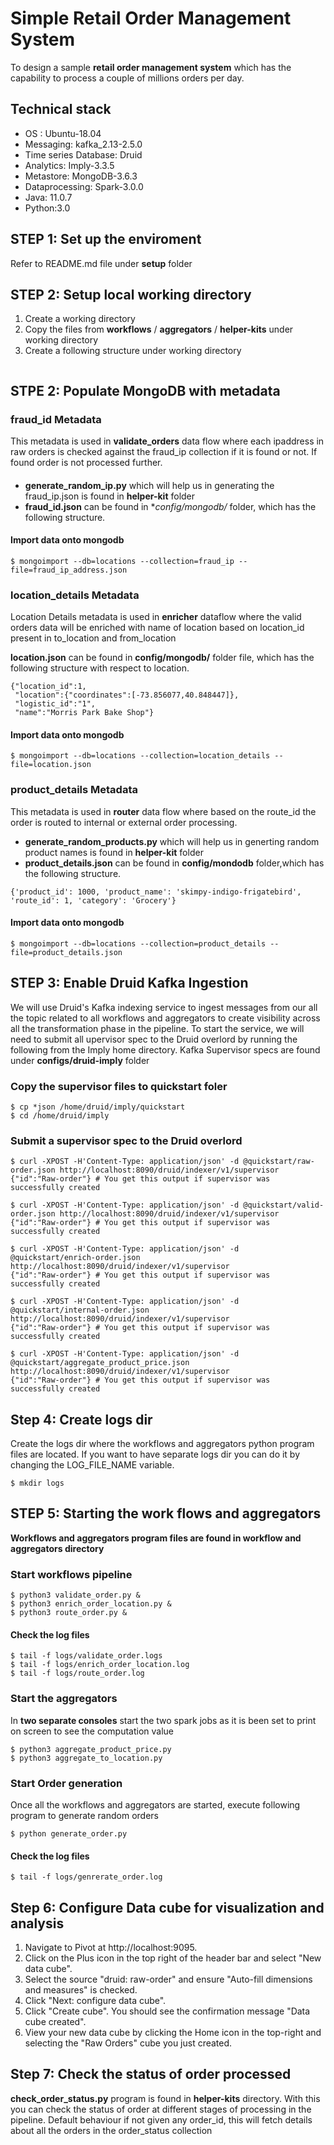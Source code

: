 # Simple Retail Order Management System
To design a sample **retail order management system** which has the capability to process a couple of millions orders per day.

## Technical stack 
* OS : Ubuntu-18.04
* Messaging: kafka_2.13-2.5.0
* Time series Database: Druid
* Analytics: Imply-3.3.5
* Metastore: MongoDB-3.6.3
* Dataprocessing: Spark-3.0.0
* Java: 11.0.7
* Python:3.0

## STEP 1: Set up the enviroment 
Refer to README.md file under **setup** folder

## STEP 2: Setup local working directory
1. Create a working directory
2. Copy the files from **workflows** / **aggregators** / **helper-kits** under working directory
3. Create a following structure under working directory

```

```
## STPE 2: Populate MongoDB with metadata
### fraud_id Metadata
This metadata is used in **validate_orders** data flow where each ipaddress in raw orders is checked against the fraud_ip collection if it is found or not. If found order is not processed further.

####
* **generate_random_ip.py** which will help us in generating the fraud_ip.json is found in **helper-kit** folder
* **fraud_id.json** can be found in **config/mongodb/* folder, which has the following structure.
#### Import data onto mongodb
```
$ mongoimport --db=locations --collection=fraud_ip --file=fraud_ip_address.json
```

### location_details Metadata
Location Details metadata is used in **enricher** dataflow where the valid orders data will be enriched with name of location based on location_id present in to_location and from_location

**location.json** can be found in **config/mongodb/** folder file, which has the following structure with respect to location.
```
{"location_id":1,
 "location":{"coordinates":[-73.856077,40.848447]},
 "logistic_id":"1",
 "name":"Morris Park Bake Shop"}
```
#### Import data onto mongodb
```
$ mongoimport --db=locations --collection=location_details --file=location.json
```

### product_details Metadata
This metadata is used in **router** data flow where based on the route_id the order is routed to internal or external order processing.
* **generate_random_products.py** which will help us in generting random product names is found in **helper-kit** folder
* **product_details.json** can be found in **config/mondodb** folder,which has the following structure.

```
{'product_id': 1000, 'product_name': 'skimpy-indigo-frigatebird', 'route_id': 1, 'category': 'Grocery'}
```
#### Import data onto mongodb
```
$ mongoimport --db=locations --collection=product_details --file=product_details.json
```
## STEP 3: Enable Druid Kafka Ingestion
We will use Druid's Kafka indexing service to ingest messages from our all the topic related to all workflows and aggregators to create visibility across all the transformation phase in the pipeline. To start the service, we will need to submit all upervisor spec to the Druid overlord by running the following from the Imply home directory. Kafka Supervisor specs are found under **configs/druid-imply** folder

### Copy the supervisor files to quickstart foler
```
$ cp *json /home/druid/imply/quickstart
$ cd /home/druid/imply
```
### Submit a supervisor spec to the Druid overlord
```
$ curl -XPOST -H'Content-Type: application/json' -d @quickstart/raw-order.json http://localhost:8090/druid/indexer/v1/supervisor
{"id":"Raw-order"} # You get this output if supervisor was successfully created

$ curl -XPOST -H'Content-Type: application/json' -d @quickstart/valid-order.json http://localhost:8090/druid/indexer/v1/supervisor
{"id":"Raw-order"} # You get this output if supervisor was successfully created

$ curl -XPOST -H'Content-Type: application/json' -d @quickstart/enrich-order.json http://localhost:8090/druid/indexer/v1/supervisor
{"id":"Raw-order"} # You get this output if supervisor was successfully created

$ curl -XPOST -H'Content-Type: application/json' -d @quickstart/internal-order.json http://localhost:8090/druid/indexer/v1/supervisor
{"id":"Raw-order"} # You get this output if supervisor was successfully created

$ curl -XPOST -H'Content-Type: application/json' -d @quickstart/aggregate_product_price.json http://localhost:8090/druid/indexer/v1/supervisor
{"id":"Raw-order"} # You get this output if supervisor was successfully created

```
## Step 4: Create logs dir
Create the logs dir where the workflows and aggregators python program files are located. If you want to have separate logs dir you can do it
by changing the LOG_FILE_NAME variable.
```
$ mkdir logs
```

## STEP 5: Starting the work flows  and aggregators
**Workflows and aggregators program files are found in workflow and aggregators directory**

### Start workflows pipeline
```
$ python3 validate_order.py &
$ python3 enrich_order_location.py &
$ python3 route_order.py &
```
#### Check the log files
```
$ tail -f logs/validate_order.logs
$ tail -f logs/enrich_order_location.log
$ tail -f logs/route_order.log

```
### Start the aggregators
In **two separate consoles** start the two spark jobs as it is been set to print on screen to see the computation value
```
$ python3 aggregate_product_price.py
$ python3 aggregate_to_location.py
```

### Start Order generation
Once all the workflows and aggregators are started, execute following program to generate random orders
```
$ python generate_order.py
```
#### Check the log files
```
$ tail -f logs/genrerate_order.log
```
## Step 6: Configure Data cube for visualization and analysis
1. Navigate to Pivot at http://localhost:9095.
2. Click on the Plus icon in the top right of the header bar and select "New data cube".
3. Select the source "druid: raw-order" and ensure "Auto-fill dimensions and measures" is checked.
4. Click "Next: configure data cube".
5. Click "Create cube". You should see the confirmation message "Data cube created".
6. View your new data cube by clicking the Home icon in the top-right and selecting the "Raw Orders" cube you just created.

## Step 7: Check the status of order processed 
**check_order_status.py** program is found in **helper-kits** directory. With this you can check the status of order at different stages of processing in the pipeline.
Default behaviour if not given any order_id, this will fetch details about all the orders in the order_status collection

```

```
